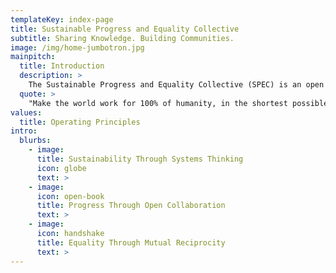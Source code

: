 ```yaml
---
templateKey: index-page
title: Sustainable Progress and Equality Collective
subtitle: Sharing Knowledge. Building Communities.
image: /img/home-jumbotron.jpg
mainpitch:
  title: Introduction
  description: >
    The Sustainable Progress and Equality Collective (SPEC) is an open learning organization that empowers individuals to be catalysts for positive change. Our mission is to empower individuals to become globally-minded change agents by helping them learn the essential skills required to build sustainable careers and make a positive impact in their communities. We aim to shape the next generation of leaders who will need to tackle the challenges facing their communities and the world at large. SPEC achieves this aim through research & development, mentorship, training, paid & unpaid research positions, and hosting events for people from underrepresented backgrounds, underserved communities, non-traditional backgrounds, and allies to the causes of environmental and social justice.
  quote: >
    "Make the world work for 100% of humanity, in the shortest possible time, through spontaneous cooperation without ecological offense or disadvantage of anyone" - Buckminster Fuller
values:
  title: Operating Principles
intro:
  blurbs:
    - image:
      title: Sustainability Through Systems Thinking
      icon: globe
      text: >
    - image:
      icon: open-book
      title: Progress Through Open Collaboration
      text: >
    - image:
      icon: handshake
      title: Equality Through Mutual Reciprocity
      text: >
---
```

